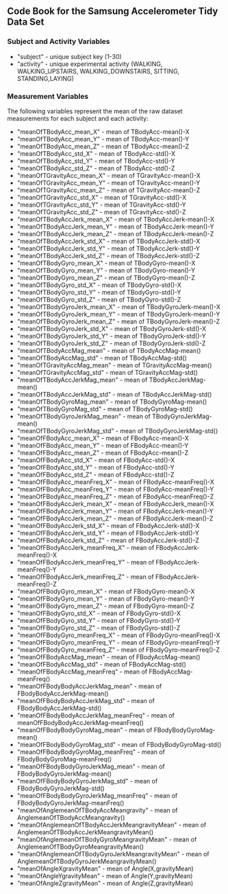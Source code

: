 ## Code Book for the Samsung Accelerometer Tidy Data Set
### Subject and Activity Variables
* "subject"                                     - unique subject key (1-30)
* "activity"                                    - unique experimental activity (WALKING, WALKING_UPSTAIRS, WALKING_DOWNSTAIRS, SITTING, STANDING,LAYING)

### Measurement Variables
The following variables represent the mean of the raw dataset measurements for each subject and each activity:

* "meanOfTBodyAcc_mean_X"                         - mean of TBodyAcc-mean()-X                        
* "meanOfTBodyAcc_mean_Y"                         - mean of TBodyAcc-mean()-Y                    
* "meanOfTBodyAcc_mean_Z"                         - mean of TBodyAcc-mean()-Z                     
* "meanOfTBodyAcc_std_X"                          - mean of TBodyAcc-std()-X                
* "meanOfTBodyAcc_std_Y"                          - mean of TBodyAcc-std()-Y                          
* "meanOfTBodyAcc_std_Z"                          - mean of TBodyAcc-std()-Z                         
* "meanOfTGravityAcc_mean_X"                      - mean of TGravityAcc-mean()-X                   
* "meanOfTGravityAcc_mean_Y"                      - mean of TGravityAcc-mean()-Y                   
* "meanOfTGravityAcc_mean_Z"                      - mean of TGravityAcc-mean()-Z  
* "meanOfTGravityAcc_std_X"                       - mean of TGravityAcc-std()-X                     
* "meanOfTGravityAcc_std_Y"                       - mean of TGravityAcc-std()-Y                                         
* "meanOfTGravityAcc_std_Z"                       - mean of TGravityAcc-std()-Z                                        
* "meanOfTBodyAccJerk_mean_X"                     - mean of TBodyAccJerk-mean()-X                    
* "meanOfTBodyAccJerk_mean_Y"                     - mean of TBodyAccJerk-mean()-Y                    
* "meanOfTBodyAccJerk_mean_Z"                     - mean of TBodyAccJerk-mean()-Z                     
* "meanOfTBodyAccJerk_std_X"                      - mean of TBodyAccJerk-std()-X                    
* "meanOfTBodyAccJerk_std_Y"                      - mean of TBodyAccJerk-std()-Y                      
* "meanOfTBodyAccJerk_std_Z"                      - mean of TBodyAccJerk-std()-Z
* "meanOfTBodyGyro_mean_X"                        - mean of TBodyGyro-mean()-X                    
* "meanOfTBodyGyro_mean_Y"                        - mean of TBodyGyro-mean()-Y                       
* "meanOfTBodyGyro_mean_Z"                        - mean of TBodyGyro-mean()-Z                        
* "meanOfTBodyGyro_std_X"                         - mean of TBodyGyro-std()-X                      
* "meanOfTBodyGyro_std_Y"                         - mean of TBodyGyro-std()-Y                         
* "meanOfTBodyGyro_std_Z"                         - mean of TBodyGyro-std()-Z                        
* "meanOfTBodyGyroJerk_mean_X"                    - mean of TBodyGyroJerk-mean()-X                   
* "meanOfTBodyGyroJerk_mean_Y"                    - mean of TBodyGyroJerk-mean()-Y                   
* "meanOfTBodyGyroJerk_mean_Z"                    - mean of TBodyGyroJerk-mean()-Z                    
* "meanOfTBodyGyroJerk_std_X"                     - mean of TBodyGyroJerk-std()-X                   
* "meanOfTBodyGyroJerk_std_Y"                     - mean of TBodyGyroJerk-std()-Y                    
* "meanOfTBodyGyroJerk_std_Z"                     - mean of TBodyGyroJerk-std()-Z                    
* "meanOfTBodyAccMag_mean"                        - mean of TBodyAccMag-mean()                       
* "meanOfTBodyAccMag_std"                         - mean of TBodyAccMag-std()                        
* "meanOfTGravityAccMag_mean"                     - mean of TGravityAccMag-mean()                 
* "meanOfTGravityAccMag_std"                      - mean of TGravityAccMag-std()                   
* "meanOfTBodyAccJerkMag_mean"                    - mean of TBodyAccJerkMag-mean()                   
* "meanOfTBodyAccJerkMag_std"                     - mean of TBodyAccJerkMag-std()                  
* "meanOfTBodyGyroMag_mean"                       - mean of TBodyGyroMag-mean()                    
* "meanOfTBodyGyroMag_std"                        - mean of TBodyGyroMag-std()                     
* "meanOfTBodyGyroJerkMag_mean"                   - mean of TBodyGyroJerkMag-mean()               
* "meanOfTBodyGyroJerkMag_std"                    - mean of TBodyGyroJerkMag-std()                 
* "meanOfFBodyAcc_mean_X"                         - mean of FBodyAcc-mean()-X                      
* "meanOfFBodyAcc_mean_Y"                         - mean of FBodyAcc-mean()-Y                     
* "meanOfFBodyAcc_mean_Z"                         - mean of FBodyAcc-mean()-Z                     
* "meanOfFBodyAcc_std_X"                          - mean of FBodyAcc-std()-X                     
* "meanOfFBodyAcc_std_Y"                          - mean of FBodyAcc-std()-Y                         
* "meanOfFBodyAcc_std_Z"                          - mean of FBodyAcc-std()-Z                       
* "meanOfFBodyAcc_meanFreq_X"                     - mean of FBodyAcc-meanFreq()-X               
* "meanOfFBodyAcc_meanFreq_Y"                     - mean of FBodyAcc-meanFreq()-Y                    
* "meanOfFBodyAcc_meanFreq_Z"                     - mean of FBodyAcc-meanFreq()-Z                     
* "meanOfFBodyAccJerk_mean_X"                     - mean of FBodyAccJerk_mean()-X                  
* "meanOfFBodyAccJerk_mean_Y"                     - mean of FBodyAccJerk-mean()-Y                     
* "meanOfFBodyAccJerk_mean_Z"                     - mean of FBodyAccJerk-mean()-Z                    
* "meanOfFBodyAccJerk_std_X"                      - mean of FBodyAccJerk-std()-X                    
* "meanOfFBodyAccJerk_std_Y"                      - mean of FBodyAccJerk-std()-Y                     
* "meanOfFBodyAccJerk_std_Z"                      - mean of FBodyAccJerk-std()-Z                      
* "meanOfFBodyAccJerk_meanFreq_X"                 - mean of FBodyAccJerk-meanFreq()-X              
* "meanOfFBodyAccJerk_meanFreq_Y"                 - mean of FBodyAccJerk-meanFreq()-Y                 
* "meanOfFBodyAccJerk_meanFreq_Z"                 - mean of FBodyAccJerk-meanFreq()-Z                
* "meanOfFBodyGyro_mean_X"                        - mean of FBodyGyro-mean()-X                      
* "meanOfFBodyGyro_mean_Y"                        - mean of FBodyGyro-mean()-Y                      
* "meanOfFBodyGyro_mean_Z"                        - mean of FBodyGyro-mean()-Z                        
* "meanOfFBodyGyro_std_X"                         - mean of FBodyGyro-std()-X                       
* "meanOfFBodyGyro_std_Y"                         - mean of FBodyGyro-std()-Y                        
* "meanOfFBodyGyro_std_Z"                         - mean of FBodyGyro-std()-Z                        
* "meanOfFBodyGyro_meanFreq_X"                    - mean of FBodyGyro-meanFreq()-X                   
* "meanOfFBodyGyro_meanFreq_Y"                    - mean of FBodyGyro-meanFreq()-Y                  
* "meanOfFBodyGyro_meanFreq_Z"                    - mean of FBodyGyro-meanFreq()-Z                 
* "meanOfFBodyAccMag_mean"                        - mean of FBodyAccMag-mean()                      
* "meanOfFBodyAccMag_std"                         - mean of FBodyAccMag-std()                       
* "meanOfFBodyAccMag_meanFreq"                    - mean of FBodyAccMag-meanFreq()                 
* "meanOfFBodyBodyAccJerkMag_mean"                - mean of FBodyBodyAccJerkMag-mean()               
* "meanOfFBodyBodyAccJerkMag_std"                 - mean of FBodyBodyAccJerkMag-std()              
* "meanOfFBodyBodyAccJerkMag_meanFreq"            - mean of meanOfFBodyBodyAccJerkMag-meanFreq()          
* "meanOfFBodyBodyGyroMag_mean"                   - mean of FBodyBodyGyroMag-mean()              
* "meanOfFBodyBodyGyroMag_std"                    - mean of FBodyBodyGyroMag-std()                   
* "meanOfFBodyBodyGyroMag_meanFreq"               - mean of FBodyBodyGyroMag-meanFreq()            
* "meanOfFBodyBodyGyroJerkMag_mean"               - mean of FBodyBodyGyroJerkMag-mean()             
* "meanOfFBodyBodyGyroJerkMag_std"                - mean of FBodyBodyGyroJerkMag-std()            
* "meanOfFBodyBodyGyroJerkMag_meanFreq"           - mean of FBodyBodyGyroJerkMag-meanFreq()          
* "meanOfAnglemeanOfTBodyAccMeangravity"          - mean of AnglemeanOfTBodyAccMeangravity()       
* "meanOfAnglemeanOfTBodyAccJerkMeangravityMean"  - mean of AnglemeanOfTBodyAccJerkMeangravityMean() 
* "meanOfAnglemeanOfTBodyGyroMeangravityMean"     - mean of AnglemeanOfTBodyGyroMeangravityMean()  
* "meanOfAnglemeanOfTBodyGyroJerkMeangravityMean" - mean of AnglemeanOfTBodyGyroJerkMeangravityMean()
* "meanOfAngleXgravityMean"                       - mean of Angle(X,gravityMean)                     
* "meanOfAngleYgravityMean"                       - mean of Angle(Y,gravityMean)                       
* "meanOfAngleZgravityMean"                       - mean of Angle(Z,gravityMean)   

